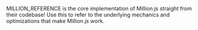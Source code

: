 MILLION_REFERENCE is the core implementation of Million.js straight from their codebase! Use this to refer to the underlying mechanics and optimizations that make Million.js work.